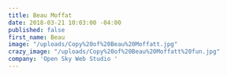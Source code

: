 ```yaml
---
title: Beau Moffat
date: 2018-03-21 10:03:00 -04:00
published: false
first_name: Beau
image: "/uploads/Copy%20of%20Beau%20Moffatt.jpg"
crazy_image: "/uploads/Copy%20of%20Beau%20Moffatt%20fun.jpg"
company: 'Open Sky Web Studio '
---
```


